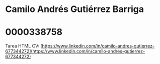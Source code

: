 # Camilo Andrés Gutiérrez Barriga
# 0000338758
Tarea HTML CV: [https://www.linkedin.com/in/camilo-andres-gutierrez-677344272](https://www.linkedin.com/in/camilo-andres-gutierrez-677344272)